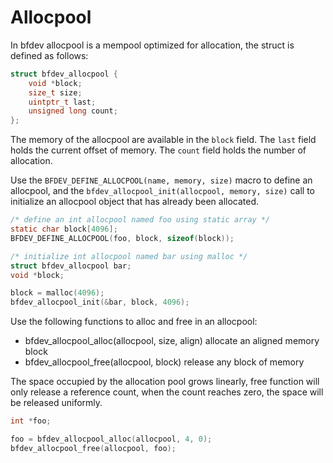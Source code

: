 # Allocpool

In bfdev allocpool is a mempool optimized for allocation, the struct is defined as follows:

```c
struct bfdev_allocpool {
    void *block;
    size_t size;
    uintptr_t last;
    unsigned long count;
};
```

The memory of the allocpool are available in the `block` field. The `last` field holds the current offset of memory. The `count` field holds the number of allocation.

Use the `BFDEV_DEFINE_ALLOCPOOL(name, memory, size)` macro to define an allocpool, and the `bfdev_allocpool_init(allocpool, memory, size)` call to initialize an allocpool object that has already been allocated.

```c
/* define an int allocpool named foo using static array */
static char block[4096];
BFDEV_DEFINE_ALLOCPOOL(foo, block, sizeof(block));

/* initialize int allocpool named bar using malloc */
struct bfdev_allocpool bar;
void *block;

block = malloc(4096);
bfdev_allocpool_init(&bar, block, 4096);
```

Use the following functions to alloc and free in an allocpool:

- bfdev_allocpool_alloc(allocpool, size, align) allocate an aligned memory block
- bfdev_allocpool_free(allocpool, block) release any block of memory

The space occupied by the allocation pool grows linearly, free function will only release a reference count, when the count reaches zero, the space will be released uniformly.

```c
int *foo;

foo = bfdev_allocpool_alloc(allocpool, 4, 0);
bfdev_allocpool_free(allocpool, foo);
```
